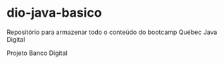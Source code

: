 # dio-java-basico

Repositório para armazenar todo o conteúdo do bootcamp Québec Java Digital

Projeto Banco Digital
